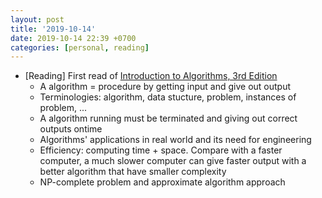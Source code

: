 ```yaml
---
layout: post
title: '2019-10-14'
date: 2019-10-14 22:39 +0700
categories: [personal, reading]
---
```

- [Reading] First read of [Introduction to Algorithms, 3rd Edition](https://www.amazon.com/Introduction-Algorithms-3rd-MIT-Press/dp/0262033844)
  + A algorithm = procedure by getting input and give out output
  + Terminologies: algorithm, data stucture, problem, instances of problem, ...
  + A algorithm running must be terminated and giving out correct outputs ontime
  + Algorithms' applications in real world and its need for engineering
  + Efficiency: computing time + space. Compare with a faster computer, a much slower computer can give faster output with a better algorithm that have smaller complexity
  + NP-complete problem and approximate algorithm approach

